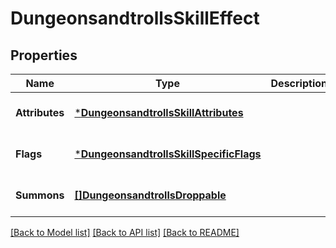 # DungeonsandtrollsSkillEffect

## Properties
Name | Type | Description | Notes
------------ | ------------- | ------------- | -------------
**Attributes** | [***DungeonsandtrollsSkillAttributes**](dungeonsandtrollsSkillAttributes.md) |  | [optional] [default to null]
**Flags** | [***DungeonsandtrollsSkillSpecificFlags**](dungeonsandtrollsSkillSpecificFlags.md) |  | [optional] [default to null]
**Summons** | [**[]DungeonsandtrollsDroppable**](dungeonsandtrollsDroppable.md) |  | [optional] [default to null]

[[Back to Model list]](../README.md#documentation-for-models) [[Back to API list]](../README.md#documentation-for-api-endpoints) [[Back to README]](../README.md)

